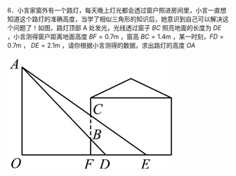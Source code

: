 6．小言家窗外有一个路灯，每天晚上灯光都会透过窗户照进房间里，小言一直想知道这个路灯的准确高度，当学了相似三角形的知识后，她意识到自己可以解决这个问题了！如图，路灯顶部 A 处发光，光线透过窗子 $B C$ 照亮地面的长度为 $D E$ ，小言测得窗户距离地面高度 $B F = 0 . 7 \mathrm { m }$ ，窗高 $B C = 1 . 4  { \mathrm { m } }$ ，某一时刻，$F D = 0 . 7 \mathrm { m }$ ， $D E = 2 . 1 \mathrm { m }$ ，请你根据小言测得的数据，求出路灯的高度 $O A$

![](<../../qs_image_DB/专题1-2_一文吃透相似三角形12个模型·共14类题型（解析版）/c41c7aac77fbe89d4fc5ff6a679a6899bd4f556da81191683e516fb43bea5369.jpg>)
